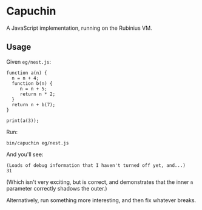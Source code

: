 # Capuchin

A JavaScript implementation, running on the Rubinius VM.


## Usage

Given `eg/nest.js`:

    function a(n) {
      n = n + 4;
      function b(n) {
         n = n + 5;
         return n * 2;
      }
      return n + b(7);
    }
    
    print(a(3));

Run:

    bin/capuchin eg/nest.js

And you'll see:

    (Loads of debug information that I haven't turned off yet, and...)
    31

(Which isn't very exciting, but is correct, and demonstrates that the
inner `n` parameter correctly shadows the outer.)

Alternatively, run something more interesting, and then fix whatever
breaks.

